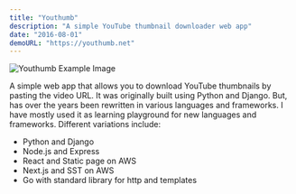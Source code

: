 ```yaml
---
title: "Youthumb"
description: "A simple YouTube thumbnail downloader web app"
date: "2016-08-01"
demoURL: "https://youthumb.net"
---
```


![Youthumb Example Image](/youthumb.png)

A simple web app that allows you to download YouTube thumbnails by pasting the video URL.
It was originally built using Python and Django. But, has over the years been rewritten in various languages and frameworks.
I have mostly used it as learning playground for new languages and frameworks.
Different variations include:
- Python and Django
- Node.js and Express
- React and Static page on AWS
- Next.js and SST on AWS
- Go with standard library for http and templates
